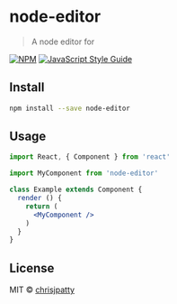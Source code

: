 # node-editor

> A node editor for 

[![NPM](https://img.shields.io/npm/v/node-editor.svg)](https://www.npmjs.com/package/node-editor) [![JavaScript Style Guide](https://img.shields.io/badge/code_style-standard-brightgreen.svg)](https://standardjs.com)

## Install

```bash
npm install --save node-editor
```

## Usage

```jsx
import React, { Component } from 'react'

import MyComponent from 'node-editor'

class Example extends Component {
  render () {
    return (
      <MyComponent />
    )
  }
}
```

## License

MIT © [chrisjpatty](https://github.com/chrisjpatty)
